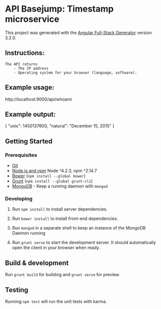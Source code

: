 # API Basejump: Timestamp microservice

This project was generated with the [Angular Full-Stack Generator](https://github.com/DaftMonk/generator-angular-fullstack) version 3.2.0.

## Instructions:
	The API returns 
		- The IP address
		- Operating system for your browser (language, software).

## Example usage:
http://localhost:9000/api/whoami

## Example output:
{ "unix": 1450137600, "natural": "December 15, 2015" }

## Getting Started

### Prerequisites

- [Git](https://git-scm.com/)
- [Node.js and npm](nodejs.org) Node ^4.2.3, npm ^2.14.7
- [Bower](bower.io) (`npm install --global bower`)
- [Grunt](http://gruntjs.com/) (`npm install --global grunt-cli`)
- [MongoDB](https://www.mongodb.org/) - Keep a running daemon with `mongod`

### Developing

1. Run `npm install` to install server dependencies.

2. Run `bower install` to install front-end dependencies.

3. Run `mongod` in a separate shell to keep an instance of the MongoDB Daemon running

4. Run `grunt serve` to start the development server. It should automatically open the client in your browser when ready.

## Build & development

Run `grunt build` for building and `grunt serve` for preview.

## Testing

Running `npm test` will run the unit tests with karma.

